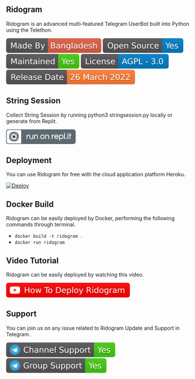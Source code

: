 <h2>Ridogram</h2>
<p title="Ridogram">Ridogram is an advanced multi-featured Telegram UserBot built into Python using the Telethon.</p>

![](images/madebybangladesh.svg)
![](images/opensource.svg)
![](images/maintained.svg)
![](images/license.svg)
![](images/releasedate.svg)

<h2>String Session</h2>
<p title="String Session">Collect String Session by running python3 stringsession.py locally or generate from Replit.</p>
<a href="https://replit.com/@theridwanul/stringsession" target="_blank"><img src="images/runrepl.svg"/></a>

<h2>Deployment</h2>
<p title="Deployment">You can use Ridogram for free with the cloud application platform Heroku.</p>

[![Deploy](https://www.herokucdn.com/deploy/button.svg)](https://heroku.com/deploy)

<h2>Docker Build</h2>
<p title="Docker Build">Ridogram can be easily deployed by Docker, performing the following commands through terminal.</p>

* `docker build -t ridogram .`
* `docker run ridogram`

<h2>Video Tutorial</h2>
<p title="Video Tutorial">Ridogram can be easily deployed by watching this video.</p>

[![Video Tutorial](images/howtodeployridogram.svg)](https://youtu.be/EO_XmAAjCng)

<h2>Support</h2>
<p title="Support">You can join us on any issue related to Ridogram Update and Support in Telegram.</p>
<a href="https://t.me/ridogram" target="_blank"><img src="images/telegramchannelsupport.svg"/></a>
<a href="https://t.me/ridogramchat" target="_blank"><img src="images/telegramgroupsupport.svg"/></a>